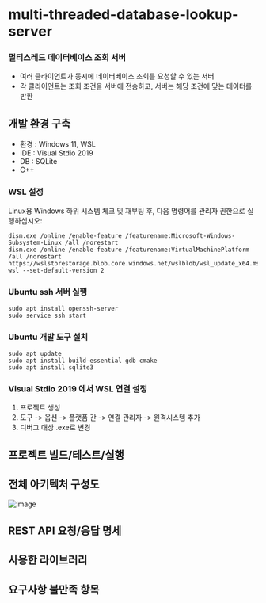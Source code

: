 # multi-threaded-database-lookup-server
### 멀티스레드 데이터베이스 조회 서버
+ 여러 클라이언트가 동시에 데이터베이스 조회를 요청할 수 있는 서버
+ 각 클라이언트는 조회 조건을 서버에 전송하고, 서버는 해당 조건에 맞는 데이터를 반환

## 개발 환경 구축
+ 환경 : Windows 11, WSL
+ IDE : Visual Stdio 2019
+ DB : SQLite
+ C++

### WSL 설정
Linux용 Windows 하위 시스템 체크 및 재부팅 후, 다음 명령어를 관리자 권한으로 실행하십시오:

    dism.exe /online /enable-feature /featurename:Microsoft-Windows-Subsystem-Linux /all /norestart
    dism.exe /online /enable-feature /featurename:VirtualMachinePlatform /all /norestart
    https://wslstorestorage.blob.core.windows.net/wslblob/wsl_update_x64.msi
    wsl --set-default-version 2

### Ubuntu ssh 서버 실행
    sudo apt install openssh-server
    sudo service ssh start

### Ubuntu 개발 도구 설치
    sudo apt update
    sudo apt install build-essential gdb cmake
    sudo apt install sqlite3

### Visual Stdio 2019 에서 WSL 연결 설정
1. 프로젝트 생성
2. 도구 -> 옵션 -> 플랫폼 간 -> 연결 관리자 -> 원격시스템 추가
3. 디버그 대상 .exe로 변경

## 프로젝트 빌드/테스트/실행



## 전체 아키텍처 구성도
![image](https://github.com/user-attachments/assets/463169cf-eca8-48fa-b45e-5a6016208be2)




## REST API 요청/응답 명세




## 사용한 라이브러리




## 요구사항 불만족 항목


